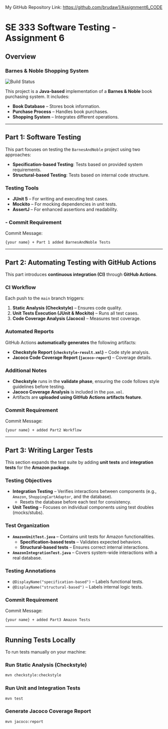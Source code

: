My GitHub Repository Link: https://github.com/brudaw1/Assignment6_CODE


# SE 333 Software Testing - Assignment 6

## Overview

###  Barnes & Noble Shopping System
![Build Status](https://github.com/brudaw1/Assignment6_code/actions/workflows/SE333_CI.yml/badge.svg)

This project is a **Java-based** implementation of a **Barnes & Noble** book purchasing system. It includes:
-  **Book Database** – Stores book information.
-  **Purchase Process** – Handles book purchases.
-  **Shopping System** – Integrates different operations.

---

## Part 1: Software Testing

This part focuses on testing the `BarnesAndNoble` project using two approaches:
- **Specification-based Testing**: Tests based on provided system requirements.
- **Structural-based Testing**: Tests based on internal code structure.

###  Testing Tools
- **JUnit 5** – For writing and executing test cases.
- **Mockito** – For mocking dependencies in unit tests.
- **AssertJ** – For enhanced assertions and readability.

### - Commit Requirement
Commit Message:
```
{your name} + Part 1 added BarnesAndNoble Tests
```

---

## Part 2: Automating Testing with GitHub Actions

This part introduces **continuous integration (CI)** through **GitHub Actions**.

###  CI Workflow
Each push to the `main` branch triggers:
1. **Static Analysis (Checkstyle)** – Ensures code quality.
2. **Unit Tests Execution (JUnit & Mockito)** – Runs all test cases.
3. **Code Coverage Analysis (Jacoco)** – Measures test coverage.

###  Automated Reports
GitHub Actions **automatically generates** the following artifacts:
-  **Checkstyle Report (`checkstyle-result.xml`)** – Code style analysis.
-  **Jacoco Code Coverage Report (`jacoco-report`)** – Coverage details.

###  Additional Notes
- **Checkstyle** runs in the **validate phase**, ensuring the code follows style guidelines before testing.
- **Jacoco Coverage Analysis** is included in the `pom.xml`.
- Artifacts are **uploaded using GitHub Actions artifacts feature**.

###  Commit Requirement
Commit Message:
```
{your name} + added Part2 Workflow
```

---

##  Part 3: Writing Larger Tests

This section expands the test suite by adding **unit tests** and **integration tests** for the **Amazon package**.

###  Testing Objectives
- **Integration Testing** – Verifies interactions between components (e.g., `Amazon`, `ShoppingCartAdaptor`, and the database).
    -  Resets the database before each test for consistency.
- **Unit Testing** – Focuses on individual components using test doubles (mocks/stubs).

###  Test Organization
- **`AmazonUnitTest.java`** – Contains unit tests for Amazon functionalities.
    -  **Specification-based tests** – Validates expected behaviors.
    -  **Structural-based tests** – Ensures correct internal interactions.
- **`AmazonIntegrationTest.java`** – Covers system-wide interactions with a real database.

###  Testing Annotations
- `@DisplayName("specification-based")` – Labels functional tests.
- `@DisplayName("structural-based")` – Labels internal logic tests.

###  Commit Requirement
Commit Message:
```
{your name} + added Part3 Amazon Tests
```

---

##  Running Tests Locally

To run tests manually on your machine:

###  Run Static Analysis (Checkstyle)
```sh
mvn checkstyle:checkstyle
```

###  Run Unit and Integration Tests
```sh
mvn test
```

###  Generate Jacoco Coverage Report
```sh
mvn jacoco:report
```
